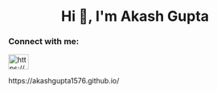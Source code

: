 <h1 align="center">Hi 👋, I'm Akash Gupta</h1>
<h3 align="left">Connect with me:</h3>
<p align="left">
<a href="https://linkedin.com/in/https://www.linkedin.com/in/akash04-gupta04/" target="blank"><img align="center" src="https://raw.githubusercontent.com/rahuldkjain/github-profile-readme-generator/master/src/images/icons/Social/linked-in-alt.svg" alt="https://www.linkedin.com/in/akash04-gupta04/" height="30" width="40" /></a>
</p>
https://akashgupta1576.github.io/


